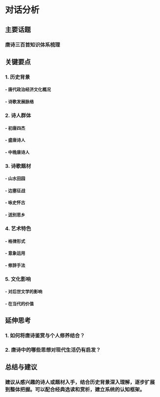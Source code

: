 # 对话分析
## 主要话题
### 唐诗三百首知识体系梳理
## 关键要点
### 1. 历史背景
#### - 唐代政治经济文化概况
#### - 诗歌发展脉络
### 2. 诗人群体
#### - 初唐四杰
#### - 盛唐诗人
#### - 中晚唐诗人
### 3. 诗歌题材
#### - 山水田园
#### - 边塞征战
#### - 咏史怀古
#### - 送别思乡
### 4. 艺术特色
#### - 格律形式
#### - 意象运用
#### - 修辞手法
### 5. 文化影响
#### - 对后世文学的影响
#### - 在当代的价值
## 延伸思考
### 1. 如何将唐诗鉴赏与个人修养结合？
### 2. 唐诗中的哪些思想对现代生活仍有启发？
## 总结与建议
### 建议从感兴趣的诗人或题材入手，结合历史背景深入理解，逐步扩展到整体把握。可以配合经典选读和赏析，建立系统的认知框架。